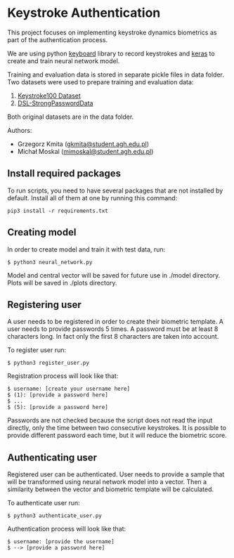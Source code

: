 # Keystroke Authentication

This project focuses on implementing keystroke dynamics biometrics as part of the authentication process.

We are using python [keyboard](https://pypi.org/project/keyboard/) library to record keystrokes and 
[keras](https://keras.io/) to create and train neural network model.

Training and evaluation data is stored in separate pickle files in data folder.
Two datasets were used to prepare training and evaluation data:
1. [Keystroke100 Dataset](http://personal.ie.cuhk.edu.hk/~ccloy/downloads_keystroke100.html)
2. [DSL-StrongPasswordData](http://www.cs.cmu.edu/~keystroke/)

Both original datasets are in the data folder.

Authors: 
- Grzegorz Kmita (gkmita@student.agh.edu.pl)
- Michał Moskal (mimoskal@student.agh.edu.pl)

## Install required packages

To run scripts, you need to have several packages that are not installed by default.
Install all of them at one by running this command:

```
pip3 install -r requirements.txt
```


## Creating model

In order to create model and train it with test data, run:

```
$ python3 neural_network.py
```

Model and central vector will be saved for future use in ./model directory.
Plots will be saved in ./plots directory.

## Registering user

A user needs to be registered in order to create their biometric template. A user needs to provide passwords 5 times.
A password must be at least 8 characters long. In fact only the first 8 characters are taken into account.

To register user run:

```
$ python3 register_user.py
```

Registration process will look like that:

```
$ username: [create your username here]
$ (1): [provide a password here]
$ ...
$ (5): [provide a password here]
```

Passwords are not checked because the script does not read the input directly, only the time between
two consecutive keystrokes. It is possible to provide different password each time, but it will reduce the
biometric score.


## Authenticating user

Registered user can be authenticated. User needs to provide a sample that will
be transformed using neural network model into a vector. Then a similarity between 
the vector and biometric template will be calculated.

To authenticate user run:

```
$ python3 authenticate_user.py
```

Authentication process will look like that:

```
$ username: [provide the username]
$ --> [provide a password here]
```